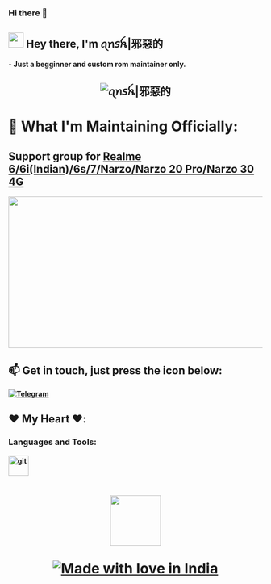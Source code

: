 ### Hi there 👋

## <img src="https://media.giphy.com/media/hvRJCLFzcasrR4ia7z/giphy.gif" width="30px"/> Hey there, I'm ꪖ​ꪀ𝘴ꫝ|邪惡的
⁪-<b> Just a begginner and custom rom maintainer only. 

<h2 align="center"><img src="https://visitor-badge.laobi.icu/badge?page_id=EvilAnsh.EvilAnsh" alt="ꪖ​ꪀ𝘴ꫝ|邪惡的"/></h>  

# 🤔 What I'm Maintaining Officially:
## Support group for **[Realme 6/6i(Indian)/6s/7/Narzo/Narzo 20 Pro/Narzo 30 4G](https://t.me/AnshBuilds)** 
<div align="center">  
  <img src="https://media.giphy.com/media/dWesBcTLavkZuG35MI/giphy.gif" width="600" height="300"/>
</div> 

## 📫 Get in touch, just press the icon below:
[![Telegram](https://img.shields.io/static/v1?label=Telegram&message=chat&color=990bff)](https://t.me/EvilAnsh)

## ❤️ My Heart ❤️:

<h3 align="left">Languages and Tools:</h3> 

<p align="left"> <a href="https://git-scm.com/" target="_blank" rel="noreferrer"> <img src="https://www.vectorlogo.zone/logos/git-scm/git-scm-icon.svg" alt="git" width="40" height="40"/> </a> <a href="https://www.linux.org/" target="_blank" rel="noreferrer">  

<h1 align="center"><img width="100" src="https://media1.giphy.com/media/3o7WIx7urV838kHFzW/giphy.gif"></p>  

![Made with love in India](https://madewithlove.now.sh/in?heart=true&template=for-the-badge)</h1>
